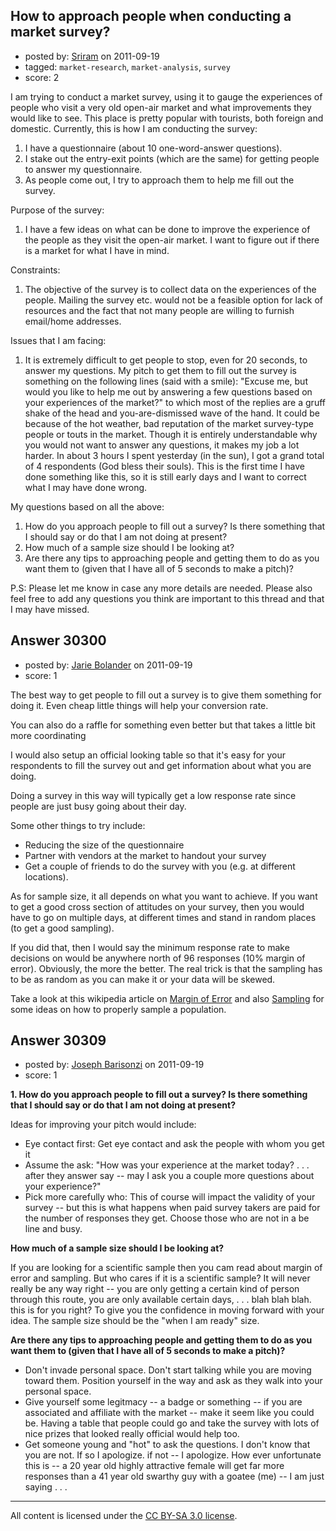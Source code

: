 ## How to approach people when conducting a market survey?

- posted by: [Sriram](https://stackexchange.com/users/-1/8849-sriram) on 2011-09-19
- tagged: `market-research`, `market-analysis`, `survey`
- score: 2

I am trying to conduct a market survey, using it to gauge the experiences of people who  visit a very old open-air market and what improvements they would like to see. This place is pretty popular with tourists, both foreign and domestic. Currently, this is how I am conducting the survey:  

1. I have a questionnaire (about 10 one-word-answer questions).
2. I stake out the entry-exit points (which are the same) for getting people to answer my questionnaire. 
3. As people come out, I try to approach them to help me fill out the survey.  

Purpose of the survey:  
1. I have a few ideas on what can be done to improve the experience of the people as they visit the open-air market. I want to figure out if there is a market for what I have in mind.

Constraints:  
1. The objective of the survey is to collect data on the experiences of the people. Mailing the survey etc. would not be a feasible option for lack of resources and the fact that not many people are willing to furnish email/home addresses.  

Issues that I am facing:  
1. It is extremely difficult to get people to stop, even for 20 seconds, to answer my questions. My pitch to get them to fill out the survey is something on the following lines (said with a smile):  "Excuse me, but would you like to help me out by answering a few questions based on your experiences of the market?" to which most of the replies are a gruff shake of the head and you-are-dismissed wave of the hand. It could be because of the hot weather, bad reputation of the market survey-type people or touts in the market. Though it is entirely understandable why you would not want to answer any questions, it makes my job a lot harder. In about 3 hours I spent yesterday (in the sun), I got a grand total of 4 respondents (God bless their souls). This is the first time I have done something like this, so it is still early days and I want to correct what I may have done wrong.

My questions based on all the above:  
1. How do you approach people to fill out a survey? Is there something that I should say or do that I am not doing at present?  
2. How much of a sample size should I be looking at?  
3. Are there any tips to approaching people and getting them to do as you want them to (given that I have all of 5 seconds to make a pitch)?  

P.S: Please let me know in case any more details are needed. Please also feel free to add any questions you think are important to this thread and that I may have missed.


## Answer 30300

- posted by: [Jarie Bolander](https://stackexchange.com/users/-1/585-jarie-bolander) on 2011-09-19
- score: 1

The best way to get people to fill out a survey is to give them something for doing it. Even cheap little things will help your conversion rate.

You can also do a raffle for something even better but that takes a little bit more coordinating 

I would also setup an official looking table so that it's easy for your respondents to fill the survey out and get information about what you are doing.

Doing a survey in this way will typically get a low response rate since people are just busy going about their day.

Some other things to try include:

* Reducing the size of the questionnaire
* Partner with vendors at the market to handout your survey
* Get a couple of friends to do the survey with you (e.g. at different locations).

As for sample size, it all depends on what you want to achieve. If you want to get a good cross section of attitudes on your survey, then you would have to go on multiple days, at different times and stand in random places (to get a good sampling). 

If you did that, then I would say the minimum response rate to make decisions on would be anywhere north of 96 responses (10% margin of error). Obviously, the more the better. The real trick is that the sampling has to be as random as you can make it or your data will be skewed.

Take a look at this wikipedia article on [Margin of Error](http://en.wikipedia.org/wiki/Margin_of_error) and also [Sampling](http://en.wikipedia.org/wiki/Sampling_(statistics)) for some ideas on how to properly sample a population.




## Answer 30309

- posted by: [Joseph Barisonzi](https://stackexchange.com/users/-1/8791-joseph-barisonzi) on 2011-09-19
- score: 1

**1. How do you approach people to fill out a survey? Is there something that I should say or do that I am not doing at present?**

Ideas for improving your pitch would include:

 - Eye contact first: Get eye contact and ask the people with whom you
   get it 
 - Assume the ask: "How was your experience at the market today?
   . . . after they answer say -- may I ask you a couple more questions
   about your experience?" 
 - Pick more carefully who: This of course will
   impact the validity of your survey -- but this is what happens when
   paid survey takers are paid for the number of responses they get.
   Choose those who are not in a be line and busy.

**How much of a sample size should I be looking at?**

If you are looking for a scientific sample then you cam read about margin of error and sampling. But who cares if it is a scientific sample? It will never really be any way right -- you are only getting a certain kind of person through this route, you are only available certain days, . . . blah blah blah. this is for you right? To give you the confidence in moving forward with your idea. The sample size should be the "when I am ready" size. 

**Are there any tips to approaching people and getting them to do as you want them to (given that I have all of 5 seconds to make a pitch)?**

 - Don't invade personal space. Don't start talking while you are moving toward them. Position yourself in the way and ask as they walk into your personal space. 
 - Give yourself some legitmacy -- a badge or something -- if you are associated and affiliate with the market -- make it seem like you could be. Having a table that people could go and take the survey with lots of nice prizes that looked really official would help too. 
 - Get someone young and "hot" to ask the questions. I don't know that you are not. If so I apologize. if not -- I apologize. How ever unfortunate this is -- a 20 year old highly attractive female will get far more responses than a 41 year old swarthy guy with a goatee (me) -- I am just saying . . .  




---

All content is licensed under the [CC BY-SA 3.0 license](https://creativecommons.org/licenses/by-sa/3.0/).
